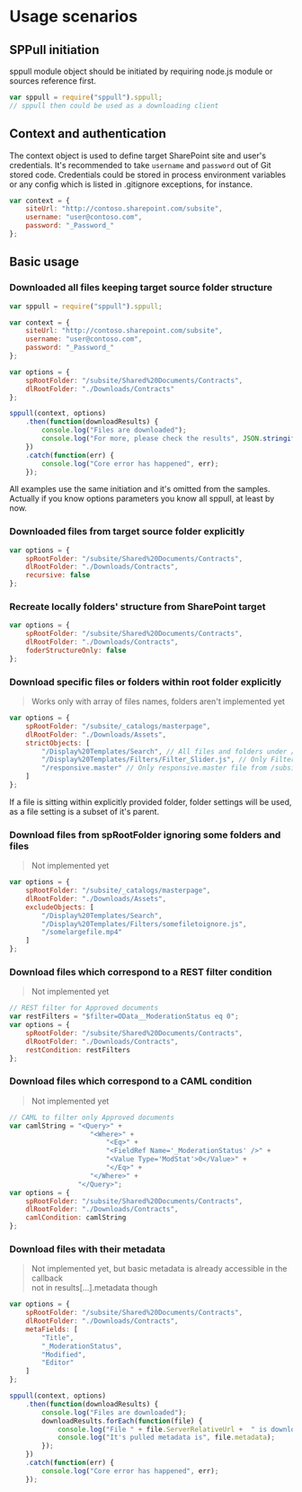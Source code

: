 # Usage scenarios

## SPPull initiation
sppull module object should be initiated by requiring node.js module or sources reference first.
```javascript
var sppull = require("sppull").sppull;
// sppull then could be used as a downloading client
```

## Context and authentication
The context object is used to define target SharePoint site and user's credentials.
It's recommended to take `username` and `password` out of Git stored code.
Credentials could be stored in process environment variables or any config which is listed in .gitignore exceptions, for instance.   
```javascript
var context = {
    siteUrl: "http://contoso.sharepoint.com/subsite",
    username: "user@contoso.com",
    password: "_Password_"  
};
```

## Basic usage
### Downloaded all files keeping target source folder structure
```javascript
var sppull = require("sppull").sppull;

var context = {
    siteUrl: "http://contoso.sharepoint.com/subsite",
    username: "user@contoso.com",
    password: "_Password_"  
};

var options = {
    spRootFolder: "/subsite/Shared%20Documents/Contracts",
    dlRootFolder: "./Downloads/Contracts"
};

sppull(context, options)
    .then(function(downloadResults) {
        console.log("Files are downloaded");
        console.log("For more, please check the results", JSON.stringify(downloadResults));
    })
    .catch(function(err) {
        console.log("Core error has happened", err);
    });
```
All examples use the same initiation and it's omitted from the samples.
Actually if you know options parameters you know all sppull, at least by now.

### Downloaded files from target source folder explicitly
```javascript
var options = {
    spRootFolder: "/subsite/Shared%20Documents/Contracts",
    dlRootFolder: "./Downloads/Contracts",
    recursive: false
};
```

### Recreate locally folders' structure from SharePoint target
```javascript
var options = {
    spRootFolder: "/subsite/Shared%20Documents/Contracts",
    dlRootFolder: "./Downloads/Contracts",
    foderStructureOnly: false
};
```

### Download specific files or folders within root folder explicitly

> Works only with array of files names, folders aren't implemented yet

```javascript
var options = {
    spRootFolder: "/subsite/_catalogs/masterpage",
    dlRootFolder: "./Downloads/Assets",
    strictObjects: [
        "/Display%20Templates/Search", // All files and folders under /subsite/_catalogs/masterpage/Display Templates/Search folder
        "/Display%20Templates/Filters/Filter_Slider.js", // Only Filter_Slider.js from /subsite/_catalogs/masterpage/Display Templates/Filters
        "/responsive.master" // Only responsive.master file from /subsite/_catalogs/masterpage
    ]
};
```
If a file is sitting within explicitly provided folder, folder settings will be used, as a file setting is a subset of it's parent.

### Download files from spRootFolder ignoring some folders and files

> Not implemented yet

```javascript
var options = {
    spRootFolder: "/subsite/_catalogs/masterpage",
    dlRootFolder: "./Downloads/Assets",
    excludeObjects: [
        "/Display%20Templates/Search",
        "/Display%20Templates/Filters/somefiletoignore.js",
        "/somelargefile.mp4"
    ]
};
```

### Download files which correspond to a REST filter condition

> Not implemented yet

```javascript
// REST filter for Approved documents
var restFilters = "$filter=OData__ModerationStatus eq 0";
var options = {
    spRootFolder: "/subsite/Shared%20Documents/Contracts",
    dlRootFolder: "./Downloads/Contracts",
    restCondition: restFilters
};
```

### Download files which correspond to a CAML condition

> Not implemented yet

```javascript
// CAML to filter only Approved documents
var camlString = "<Query>" +
                    "<Where>" +
                        "<Eq>" +
                        "<FieldRef Name='_ModerationStatus' />" +
                        "<Value Type='ModStat'>0</Value>" +
                        "</Eq>" +
                    "</Where>" +
                 "</Query>";
var options = {
    spRootFolder: "/subsite/Shared%20Documents/Contracts",
    dlRootFolder: "./Downloads/Contracts",
    camlCondition: camlString
};
```

### Download files with their metadata

> Not implemented yet, but basic metadata is already accessible in the callback <br>
> not in results[...].metadata though

```javascript
var options = {
    spRootFolder: "/subsite/Shared%20Documents/Contracts",
    dlRootFolder: "./Downloads/Contracts",
    metaFields: [
        "Title",
        "_ModerationStatus",
        "Modified",
        "Editor"
    ]
};

sppull(context, options)
    .then(function(downloadResults) {
        console.log("Files are downloaded");
        downloadResults.forEach(function(file) {
            console.log("File " + file.ServerRelativeUrl +  " is downloaded to " + file.SavedToPath);
            console.log("It's pulled metadata is", file.metadata);
        });
    })
    .catch(function(err) {
        console.log("Core error has happened", err);
    });
```